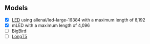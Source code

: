 ## Models 
 - [x] [LED](https://huggingface.co/allenai/led-large-16384) using allenai/led-large-16384 with a maximum length of 8,192 
 - [x] mLED with a maximum length of 4,096
 - [ ] [BigBird](https://huggingface.co/pszemraj/bigbird-pegasus-large-K-booksum) 
 - [ ] [LongT5](https://huggingface.co/pszemraj/long-t5-tglobal-base-16384-book-summary) 
